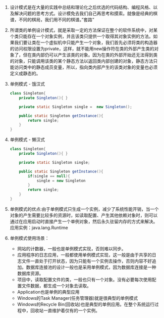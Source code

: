 1. 设计模式是在大量的实践中总结和理论化之后优选的代码结构、编程风格、以及解决问题的思考方式。设计模免去我们自己再思考和摸索。就像是经典的棋谱，不同的棋局，我们用不同的棋谱。”套路”

2. 所谓类的单例设计模式，就是采取一定的方法保证在整个的软件系统中，对某个类只能存在一个对象实例，并且该类只提供一个取得其对象实例的方法。如果我们要让类在一个虚拟机中只能产生一个对象，我们首先必须将类的构造器的访问权限设置为private，这样，就不能用new操作符在类的外部产生类的对象了，但在类内部仍可以产生该类的对象。因为在类的外部开始还无法得到类的对象，只能调用该类的某个静态方法以返回类内部创建的对象，静态方法只能访问类中的静态成员变量，所以，指向类内部产生的该类对象的变量也必须定义成静态的。

3. 单例模式 - 饿汉式
    ```java
    class Singleton{ 
        private Singleton(){ }

        private static Singleton single =  new Singleton();

        public static Singleton getInstance(){
            return single;
        }
    }
    ```

4. 单例模式 - 懒汉式
    ```java
    class Singleton{ 
        private Singleton(){ }

        private static Singleton single;

        public static Singleton getInstance(){
            if(single == null){
                single = new Singleton
            }
            return single;
        }
    }
    ```

5. 单例模式的优点:由于单例模式只生成一个实例，减少了系统性能开销，当一个对象的产生需要比较多的资源时，如读取配置、产生其他依赖对象时，则可以通过在应用启动时直接产生一个单例对象，然后永久驻留内存的方式来解决。应用实例：java.lang.Runtime

6. 单例模式使用场景：
    - 网站的计数器，一般也是单例模式实现，否则难以同步。
    - 应用程序的日志应用，一般都使用单例模式实现，这一般是由于共享的日志文件一直处于打开状态，因为只能有一个实例去操作，否则内容不好追加。数据库连接池的设计一般也是采用单例模式，因为数据库连接是一种数据库资源。
    - 项目中，读取配置文件的类，一般也只有一个对象。没有必要每次使用配置文件数据，都生成一个对象去读取。
    - Application也是单例的典型应用
    - Windows的Task Manager(任务管理器)就是很典型的单例模式
    - Windows的Recycle Bin(回收站)也是典型的单例应用。在整个系统运行过程中，回收站一直维护着仅有的一个实例。
